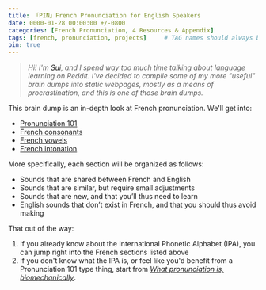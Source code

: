 ```yaml
---
title: 「PIN」French Pronunciation for English Speakers
date: 0000-01-28 00:00:00 +/-0800
categories: [French Pronunciation, 4 Resources & Appendix]
tags: [french, pronunciation, projects]     # TAG names should always be lowercase
pin: true
---
```


> *Hi! I'm [Sui](https://www.reddit.com/user/SuikaCider/), and I spend way too much time talking about language learning on Reddit. I've decided to compile some of my more "useful" brain dumps into static webpages, mostly as a means of procrastination, and this is one of those brain dumps.*

This brain dump is an in-depth look at French pronunciation. We'll get into:
- [Pronunciation 101](https://suikacider.github.io/posts/Start-Here/)
- [French consonants](https://suikacider.github.io/posts/French-Consonants-Overview/)
- [French vowels](https://suikacider.github.io/posts/French-Vowels-Overview/)
- [French intonation](https://suikacider.github.io/posts/French-Suprasegmentals/)

More specifically, each section will be organized as follows:
- Sounds that are shared between French and English
- Sounds that are similar, but require small adjustments
- Sounds that are new, and that you’ll thus need to learn
- English sounds that don’t exist in French, and that you should thus avoid making

That out of the way:
1. If you already know about the International Phonetic Alphabet (IPA), you can jump right into the French sections listed above
2. If you don't know what the IPA is, or feel like you'd benefit from a Pronunciation 101 type thing, start from [*What pronunciation is, biomechanically*](https://suikacider.github.io/posts/Start-Here/). 

